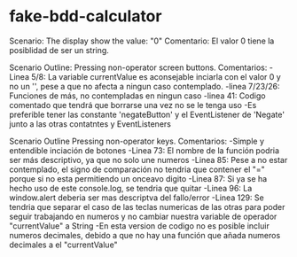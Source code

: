 # fake-bdd-calculator

Scenario: The display show the value: "0" 
Comentario: El valor 0 tiene la posiblidad de ser un string.  

Scenario Outline: Pressing non-operator screen buttons.
Comentarios: 
-Linea 5/8: La variable currentValue es aconsejable inciarla con el valor 0 y no un '', pese a que no afecta a ningun caso contemplado.
-linea 7/23/26: Funciones de más, no contempladas en ningun caso
-linea 41: Codigo comentado que tendrá que borrarse una vez no se le tenga uso
-Es preferible tener las constante 'negateButton' y el EventListener de 'Negate' junto a las otras contatntes y EventListeners

Scenario Outline Pressing non-operator keys.
Comentarios:
-Simple y entendible inciación de botones
-Linea 73: El nombre de la función podria ser más descriptivo, ya que no solo une numeros
-Linea 85: Pese a no estar contemplado, el signo de comparación no tendria que contener el "=" porque si no esta permitiendo un onceavo digito
-Linea 87: Si ya se ha hecho uso de este console.log, se tendria que quitar
-Linea 96: La window.alert deberia ser mas descriptva del fallo/error
-Linea 129: Se tendria que separar el caso de las teclas numericas de las otras para poder seguir trabajando en numeros y no cambiar nuestra variable de operador "currentValue" a String
-En esta version de codigo no es posible incluir numeros decimales, debido a que no hay una función que añada numeros decimales a el "currentValue"
